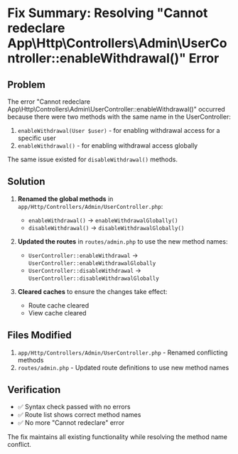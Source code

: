 # Fix Summary: Resolving "Cannot redeclare App\Http\Controllers\Admin\UserController::enableWithdrawal()" Error

## Problem
The error "Cannot redeclare App\Http\Controllers\Admin\UserController::enableWithdrawal()" occurred because there were two methods with the same name in the UserController:
1. `enableWithdrawal(User $user)` - for enabling withdrawal access for a specific user
2. `enableWithdrawal()` - for enabling withdrawal access globally

The same issue existed for `disableWithdrawal()` methods.

## Solution
1. **Renamed the global methods** in `app/Http/Controllers/Admin/UserController.php`:
   - `enableWithdrawal()` → `enableWithdrawalGlobally()`
   - `disableWithdrawal()` → `disableWithdrawalGlobally()`

2. **Updated the routes** in `routes/admin.php` to use the new method names:
   - `UserController::enableWithdrawal` → `UserController::enableWithdrawalGlobally`
   - `UserController::disableWithdrawal` → `UserController::disableWithdrawalGlobally`

3. **Cleared caches** to ensure the changes take effect:
   - Route cache cleared
   - View cache cleared

## Files Modified
1. `app/Http/Controllers/Admin/UserController.php` - Renamed conflicting methods
2. `routes/admin.php` - Updated route definitions to use new method names

## Verification
- ✅ Syntax check passed with no errors
- ✅ Route list shows correct method names
- ✅ No more "Cannot redeclare" error

The fix maintains all existing functionality while resolving the method name conflict.